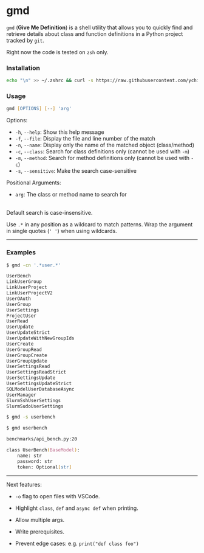 # gmd

`gmd` (**Give Me Definition**) is a shell utility that allows you to quickly find and retrieve details about class and function definitions in a Python project tracked by `git`.

Right now the code is tested on `zsh` only.

### Installation

```zsh
echo "\n" >> ~/.zshrc && curl -s https://raw.githubusercontent.com/ychiucco/gmd/refs/heads/main/gmd.zsh >> ~/.zshrc
```

### Usage

```zsh
gmd [OPTIONS] [--] 'arg'
```

Options:
- `-h`, `--help`: Show this help message
- `-f`, `--file`: Display the file and line number of the match
- `-n`, `--name`: Display only the name of the matched object (class/method)
- `-c`, `--class`: Search for class definitions only (cannot be used with `-m`)
- `-m`, `--method`: Search for method definitions only (cannot be used with `-c`)
- `-s`, `--sensitive`: Make the search case-sensitive

Positional Arguments:
- `arg`: The class or method name to search for

<br>
Default search is case-insensitive.

Use `.*` in any position as a wildcard to match patterns. Wrap the argument in single quotes (`' '`) when using wildcards.

---

### Examples

```zsh
$ gmd -cn '.*user.*'

UserBench
LinkUserGroup
LinkUserProject
LinkUserProjectV2
UserOAuth
UserGroup
UserSettings
ProjectUser
UserRead
UserUpdate
UserUpdateStrict
UserUpdateWithNewGroupIds
UserCreate
UserGroupRead
UserGroupCreate
UserGroupUpdate
UserSettingsRead
UserSettingsReadStrict
UserSettingsUpdate
UserSettingsUpdateStrict
SQLModelUserDatabaseAsync
UserManager
SlurmSshUserSettings
SlurmSudoUserSettings
```

```zsh
$ gmd -s userbench

$ gmd userbench

benchmarks/api_bench.py:20

class UserBench(BaseModel):
    name: str
    password: str
    token: Optional[str]
```

---
Next features:

- `-o` flag to open files with VSCode.

- Highlight `class`, `def` and `async def` when printing.

- Allow multiple args.

- Write prerequisites.

- Prevent edge cases: e.g. `print("def class foo")`